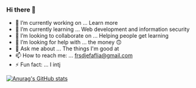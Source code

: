 ### Hi there 👋

- 🔭 I’m currently working on ... Learn more
- 🌱 I’m currently learning ... Web development and information security
- 👯 I’m looking to collaborate on ... Helping people get learning
- 🤔 I’m looking for help with ... the money 🙃
- 💬 Ask me about ... The things I'm good at
- 📫 How to reach me: ... frsdjefaflia@gmail.com
- ⚡ Fun fact: ... I intj

[![Anurag's GitHub stats](https://github-readme-stats.vercel.app/api?username=frsdjefaflia&show_icons=true&theme=dracula)](https://github.com/anuraghazra/github-readme-stats)
